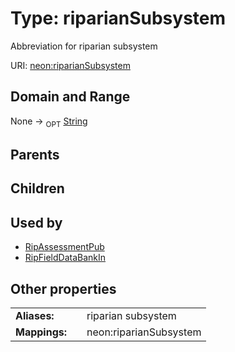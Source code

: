 
# Type: riparianSubsystem


Abbreviation for riparian subsystem

URI: [neon:riparianSubsystem](https://data.neonscience.org/riparianSubsystem)


## Domain and Range

None ->  <sub>OPT</sub> [String](types/String.md)

## Parents


## Children


## Used by

 * [RipAssessmentPub](RipAssessmentPub.md)
 * [RipFieldDataBankIn](RipFieldDataBankIn.md)

## Other properties

|  |  |  |
| --- | --- | --- |
| **Aliases:** | | riparian subsystem |
| **Mappings:** | | neon:riparianSubsystem |

